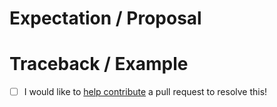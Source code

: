 <!-- Thanks for submitting an issue! Please describe the issue. -->

# Expectation / Proposal

# Traceback / Example

- [ ] I would like to [help contribute](https://PrefectHQ.github.io/prefect-dask/#contributing) a pull request to resolve this!
